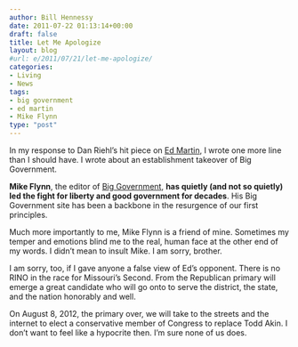 ```yaml
---
author: Bill Hennessy
date: 2011-07-22 01:13:14+00:00
draft: false
title: Let Me Apologize
layout: blog
#url: e/2011/07/21/let-me-apologize/
categories:
- Living
- News
tags:
- big government
- ed martin
- Mike Flynn
type: "post"
---
```


In my response to Dan Riehl’s hit piece on [Ed Martin](https://edmartinforcongress.com/), I wrote one more line than I should have. I wrote about an establishment takeover of Big Government.

**Mike Flynn**, the editor of [Big Government](https://biggovernment.com), **has quietly (and not so quietly) led the fight for liberty and good government for decades**. His Big Government site has been a backbone in the resurgence of our first principles.

Much more importantly to me, Mike Flynn is a friend of mine. Sometimes my temper and emotions blind me to the real, human face at the other end of my words. I didn’t mean to insult Mike. I am sorry, brother. 

I am sorry, too, if I gave anyone a false view of Ed’s opponent. There is no RINO in the race for Missouri’s Second. From the Republican primary will emerge a great candidate who will go onto to serve the district, the state, and the nation honorably and well. 

On August 8, 2012, the primary over, we will take to the streets and the internet to elect a conservative member of Congress to replace Todd Akin. I don’t want to feel like a hypocrite then. I’m sure none of us does.
